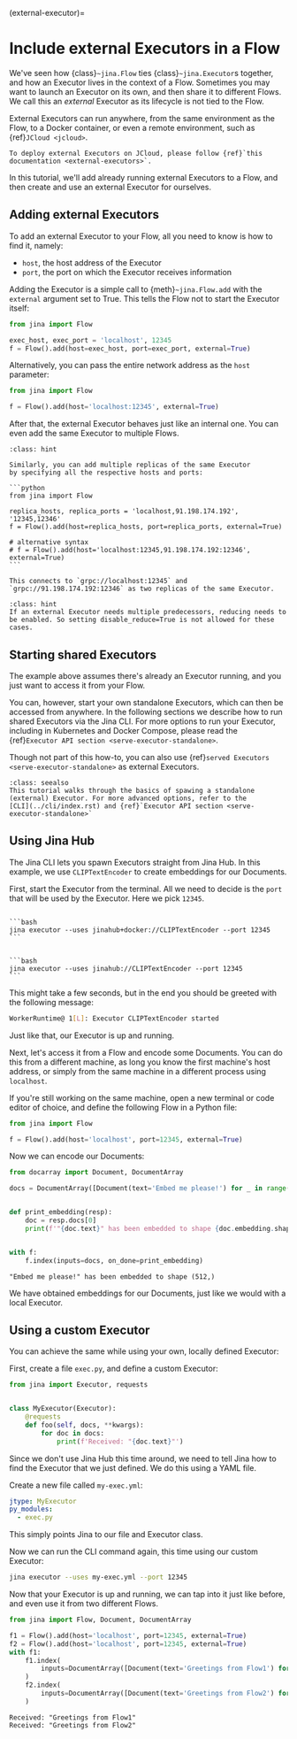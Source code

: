 (external-executor)=
# Include external Executors in a Flow

We've seen how {class}`~jina.Flow` ties {class}`~jina.Executor`s together, and how an Executor lives in the context of a Flow. Sometimes you may want to launch an Executor on its own, and then share it to different Flows. We call this an *external* Executor as its lifecycle is not tied to the Flow.

External Executors can run anywhere, from the same environment as the Flow, to a Docker container, or even a remote
environment, such as {ref}`JCloud <jcloud>`.

```{tip}
To deploy external Executors on JCloud, please follow {ref}`this documentation <external-executors>`.
```

In this tutorial, we'll add already running external Executors to a Flow,
and then create and use an external Executor for ourselves.

## Adding external Executors

To add an external Executor to your Flow, all you need to know is how to find it, namely:

- `host`, the host address of the Executor
- `port`, the port on which the Executor receives information

Adding the Executor is a simple call to {meth}`~jina.Flow.add` with the `external` argument set to True. This tells the Flow 
not to start the Executor itself:

```python
from jina import Flow

exec_host, exec_port = 'localhost', 12345
f = Flow().add(host=exec_host, port=exec_port, external=True)
```

Alternatively, you can pass the entire network address as the `host` parameter:

```python
from jina import Flow

f = Flow().add(host='localhost:12345', external=True)
```

After that, the external Executor behaves just like an internal one. You can even add the same Executor to multiple
Flows.

````{admonition} Distributed replicas
:class: hint

Similarly, you can add multiple replicas of the same Executor
by specifying all the respective hosts and ports:

```python
from jina import Flow

replica_hosts, replica_ports = 'localhost,91.198.174.192', '12345,12346'
f = Flow().add(host=replica_hosts, port=replica_ports, external=True)

# alternative syntax
# f = Flow().add(host='localhost:12345,91.198.174.192:12346', external=True)
```

This connects to `grpc://localhost:12345` and `grpc://91.198.174.192:12346` as two replicas of the same Executor.

````

````{admonition} Reducing
:class: hint
If an external Executor needs multiple predecessors, reducing needs to be enabled. So setting disable_reduce=True is not allowed for these cases. 
````


## Starting shared Executors

The example above assumes there's already an Executor running, and you just want to access
it from your Flow.

You can, however, start your own standalone Executors, which can then be accessed from anywhere.
In the following sections we describe how to run shared Executors via the Jina CLI.
For more options to run your Executor, including in Kubernetes and Docker Compose, please read the {ref}`Executor API section <serve-executor-standalone>`.

Though not part of this how-to, you can also use {ref}`served Executors <serve-executor-standalone>` as external Executors.


````{admonition} Advanced deployment options
:class: seealso
This tutorial walks through the basics of spawing a standalone (external) Executor. For more advanced options, refer to the
[CLI](../cli/index.rst) and {ref}`Executor API section <serve-executor-standalone>`
````

## Using Jina Hub

The Jina CLI lets you spawn Executors straight from Jina Hub.
In this example, we use `CLIPTextEncoder` to create embeddings for our Documents.

First, start the Executor from the terminal. All we need to decide is the `port` that will be used by the Executor.
Here we pick `12345`.

````{tab} Using Docker

```bash
jina executor --uses jinahub+docker://CLIPTextEncoder --port 12345
```

````

````{tab} Without Docker

```bash
jina executor --uses jinahub://CLIPTextEncoder --port 12345
```

````

This might take a few seconds, but in the end you should be greeted with the
following message:

```bash
WorkerRuntime@ 1[L]: Executor CLIPTextEncoder started
```

Just like that, our Executor is up and running.

Next, let's access it from a Flow and encode some Documents. You can do this from a different machine, as long you know
the first machine's host address, or simply from the same machine in a different process using `localhost`.

If you're still working on the same machine, open a new terminal or code editor of choice, and define
the following Flow in a Python file:

```python
from jina import Flow

f = Flow().add(host='localhost', port=12345, external=True)
```

Now we can encode our Documents:

```python
from docarray import Document, DocumentArray

docs = DocumentArray([Document(text='Embed me please!') for _ in range(5)])


def print_embedding(resp):
    doc = resp.docs[0]
    print(f'"{doc.text}" has been embedded to shape {doc.embedding.shape}')


with f:
    f.index(inputs=docs, on_done=print_embedding)
```

```shell
"Embed me please!" has been embedded to shape (512,)
```

We have obtained embeddings for our Documents, just like we would with a local Executor.

## Using a custom Executor

You can achieve the same while using your own, locally defined Executor:

First, create a file `exec.py`, and define a custom Executor:

```python
from jina import Executor, requests


class MyExecutor(Executor):
    @requests
    def foo(self, docs, **kwargs):
        for doc in docs:
            print(f'Received: "{doc.text}"')
```

Since we don't use Jina Hub this time around, we need to tell Jina how to find the Executor that we just defined.
We do this using a YAML file.

Create a new file called `my-exec.yml`:

```yaml
jtype: MyExecutor
py_modules:
  - exec.py
```

This simply points Jina to our file and Executor class.

Now we can run the CLI command again, this time using our custom Executor:

```bash
jina executor --uses my-exec.yml --port 12345
```

Now that your Executor is up and running, we can tap into it just like before, and even use it from two different Flows.

```python
from jina import Flow, Document, DocumentArray

f1 = Flow().add(host='localhost', port=12345, external=True)
f2 = Flow().add(host='localhost', port=12345, external=True)
with f1:
    f1.index(
        inputs=DocumentArray([Document(text='Greetings from Flow1') for _ in range(1)])
    )
    f2.index(
        inputs=DocumentArray([Document(text='Greetings from Flow2') for _ in range(1)])
    )
```

```shell
Received: "Greetings from Flow1"
Received: "Greetings from Flow2"
```
